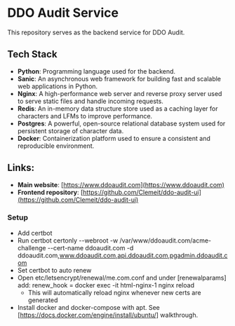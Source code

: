 # DDO Audit Service

This repository serves as the backend service for DDO Audit.

## Tech Stack

- **Python**: Programming language used for the backend.
- **Sanic**: An asynchronous web framework for building fast and scalable web applications in Python.
- **Nginx**: A high-performance web server and reverse proxy server used to serve static files and handle incoming requests.
- **Redis**: An in-memory data structure store used as a caching layer for characters and LFMs to improve performance.
- **Postgres**: A powerful, open-source relational database system used for persistent storage of character data.
- **Docker**: Containerization platform used to ensure a consistent and reproducible environment.

## Links:

- **Main website**: [https://www.ddoaudit.com](https://www.ddoaudit.com)
- **Frontend repository**: [https://github.com/Clemeit/ddo-audit-ui](https://github.com/Clemeit/ddo-audit-ui)

### Setup

- Add certbot
- Run certbot certonly --webroot -w /var/www/ddoaudit.com/acme-challenge --cert-name ddoaudit.com -d ddoaudit.com,www.ddoaudit.com,api.ddoaudit.com,pgadmin.ddoaudit.com
- Set certbot to auto renew
- Open etc/letsencrypt/renewal/me.com.conf and under [renewalparams] add: renew_hook = docker exec -it html-nginx-1 nginx reload
  - This will automatically reload nginx whenever new certs are generated
- Install docker and docker-compose with apt. See [https://docs.docker.com/engine/install/ubuntu/] walkthrough.
